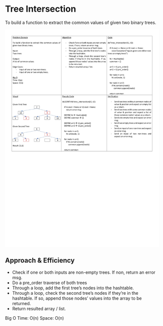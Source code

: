 # Tree Intersection

To build a function to extract the common values of given two binary trees.

![Whiteboard](./whiteboard.jpg)

## Approach & Efficiency

- Check if one or both inputs are non-empty trees. If non, return an error msg.
- Do a pre_order traverse of both trees
- Through a loop, add the first tree’s nodes into the hashtable.
- Through a loop, check the second tree’s nodes if they’re in the hashtable. If so, append those nodes’ values into the array to be returned.
- Return resulted array / list.

Big O
Time: O(n)
Space: O(n)
